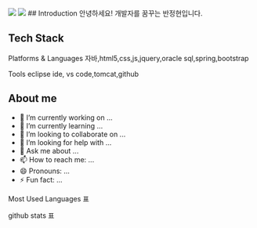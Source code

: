 <img src="https://capsule-render.vercel.app/api?type=waving&color=auto&height=200&section=header&text=Baaann Gitbub! &fontSize=90" />
<img src="https://capsule-render.vercel.app/api?type=waving&color=auto&height=200&section=header&text=Baaan&fontSize=90" />
## Introduction
안녕하세요! 개발자를 꿈꾸는 반정현입니다.

## Tech Stack

Platforms & Languages
자바,html5,css,js,jquery,oracle sql,spring,bootstrap

Tools
eclipse ide, vs code,tomcat,github

## About me



- 🔭 I’m currently working on ...
- 🌱 I’m currently learning ...
- 👯 I’m looking to collaborate on ...
- 🤔 I’m looking for help with ...
- 💬 Ask me about ...
- 📫 How to reach me: ...
- 😄 Pronouns: ...
- ⚡ Fun fact: ...


Most Used Languages 표

github stats 표
